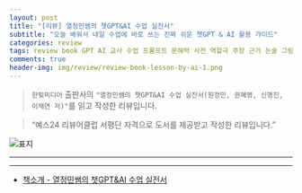 ```yaml
---  
layout: post  
title: "[리뷰] 열정민쌤의 챗GPT&AI 수업 실전서"  
subtitle: "오늘 배워서 내일 수업에 바로 쓰는 진짜 쉬운 챗GPT & AI 활용 가이드"  
categories: review  
tags: review book GPT AI 교사 수업 프롬프트 문해력 사전 역할극 주장 근거 논술 그림 수업자료 채점표 학습지 첨삭 과제 PPT 윤리    
comments: true  
header-img: img/review/review-book-lesson-by-ai-1.png
---  
```

  
> `한빛미디어` 출판사의 `"열정민쌤의 챗GPT&AI 수업 실전서(원정민, 권혜영, 신명진, 이채연 저)"`를 읽고 작성한 리뷰입니다.  

> “예스24 리뷰어클럽 서평단 자격으로 도서를 제공받고 작성한 리뷰입니다.”  

![표지](https://theorydb.github.io/assets/img/review/review-book-lesson-by-ai-1.png)  

---

> 


---

* [책소개 - 열정민쌤의 챗GPT&AI 수업 실전서](https://www.yes24.com/product/goods/146143006)
